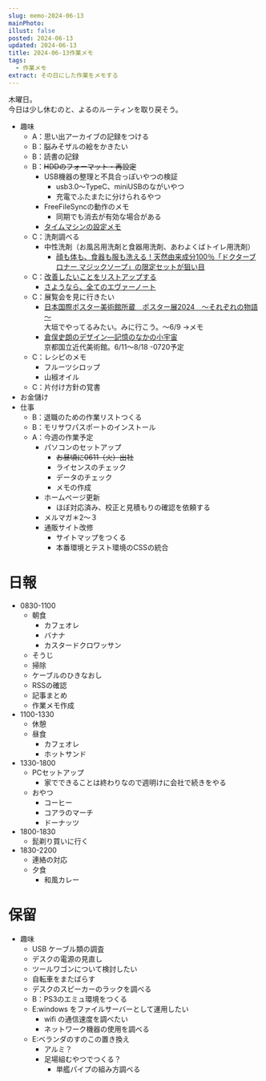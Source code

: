 ```yaml
---
slug: memo-2024-06-13
mainPhoto: 
illust: false
posted: 2024-06-13
updated: 2024-06-13
title: 2024-06-13作業メモ
tags:
  - 作業メモ
extract: その日にした作業をメモする
---
```


木曜日。  
今日は少し休むのと、よるのルーティンを取り戻そう。

- 趣味
  - A：思い出アーカイブの記録をつける
  - B：脳みそザルの絵をかきたい
  - B：読書の記録
  - B：~~HDDのフォーマット・再設定~~
    - USB機器の整理と不具合っぽいやつの検証
      - usb3.0〜TypeC、miniUSBのながいやつ
      - 充電でふたまたに分けられるやつ
    - FreeFileSyncの動作のメモ
      - 同期でも消去が有効な場合がある
    - [タイムマシンの設定メモ](https://support.apple.com/ja-jp/guide/mac-help/mh15139/mac)
  - C：洗剤調べる
    - 中性洗剤（お風呂用洗剤と食器用洗剤、あわよくばトイレ用洗剤）
      - [顔も体も、食器も服も洗える！天然由来成分100％「ドクターブロナー マジックソープ」の限定セットが狙い目](https://www.bepal.net/archives/431622)  
  - C：[改善したいことをリストアップする](../life/2022-03-07-欲しいもの・やりたいこと) 
    - [さようなら、全てのエヴァーノート](https://honeshabri.hatenablog.com/entry/Evernote_to_Obsidian)  
  - C：展覧会を見に行きたい
    - [日本国際ポスター美術館所蔵　ポスター展2024　～それぞれの物語～](https://www.japandesign.ne.jp/event/postermuseum-ogaki-2024/)  
    大垣でやってるみたい。みに行こう。〜6/9
      →メモ
    - [倉俣史朗のデザイン―記憶のなかの小宇宙](https://www.momak.go.jp/Japanese/exhibitionarchive/2024/459.html)  
      京都国立近代美術館。6/11〜8/18
        -0720予定
  - C：レシピのメモ
    - フルーツシロップ
    - 山椒オイル
  - C：片付け方針の覚書
- お金儲け
- 仕事
  - B：退職のための作業リストつくる
  - B：モリサワパスポートのインストール
  - A：今週の作業予定
    - パソコンのセットアップ
      - ~~お昼頃に0611（火）出社~~
      - ライセンスのチェック
      - データのチェック
      - メモの作成
    - ホームページ更新
      - ほぼ対応済み、校正と見積もりの確認を依頼する
    - メルマガ＊2〜３
    - 通販サイト改修
      - サイトマップをつくる
      - 本番環境とテスト環境のCSSの統合

# 日報

- 0830-1100
  - 朝食
    - カフェオレ
    - バナナ
    - カスタードクロワッサン
  - そうじ
  - 掃除
  - ケーブルのひきなおし
  - RSSの確認
  - 記事まとめ
  - 作業メモ作成
- 1100-1330
  - 休憩
  - 昼食
    - カフェオレ
    - ホットサンド
- 1330-1800
  - PCセットアップ
    - 家でできることは終わりなので週明けに会社で続きをやる
  - おやつ
    - コーヒー
    - コアラのマーチ
    - ドーナッツ
- 1800-1830
  - 髭剃り買いに行く
- 1830-2200
  - 連絡の対応
  - 夕食
    - 和風カレー
# 保留

- 趣味
  - USB ケーブル類の調査
  - デスクの電源の見直し
  - ツールワゴンについて検討したい
  - 自転車をまたばらす
  - デスクのスピーカーのラックを調べる
  - B：PS3のエミュ環境をつくる
  - E:windows をファイルサーバーとして運用したい
    - wifi の通信速度を調べたい
    - ネットワーク機器の使用を調べる
  - E:ベランダのすのこの置き換え
    - アルミ？
    - 足場組むやつでつくる？
      - 単艦パイプの組み方調べる

